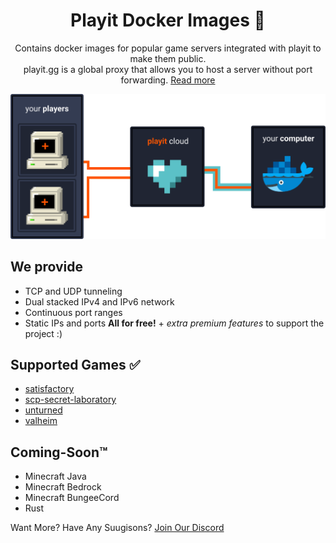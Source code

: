 <div align="center"><h1>Playit Docker Images 🐳</h1>

Contains docker images for popular game servers integrated with playit to make them public.\
playit.gg is a global proxy that allows you to host a server without port forwarding. [Read more](https://playit.gg/about)

<img src="docs/playit-gg-docker.png" alt="Playit.gg">
</div>

## We provide
- TCP and UDP tunneling
- Dual stacked IPv4 and IPv6 network
- Continuous port ranges
- Static IPs and ports
**All for free!** + *extra premium features* to support the project :)

## Supported Games ✅
- [satisfactory](/satisfactory/README.md)
- [scp-secret-laboratory](/scp-secret-laboratory/README.md)
- [unturned](/unturned/README.md)
- [valheim](/valheim/README.md)

## Coming-Soon™
- Minecraft Java
- Minecraft Bedrock
- Minecraft BungeeCord
- Rust

Want More? Have Any Suugisons? [Join Our Discord](https://discord.gg/AXAbujx)